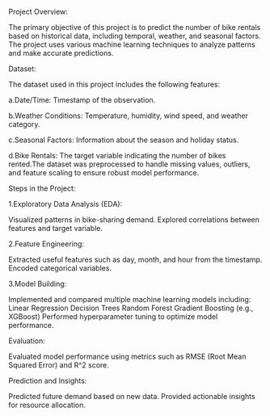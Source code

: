 
Project Overview:

The primary objective of this project is to predict the number of bike rentals based on historical data, including temporal, weather, and seasonal factors. The project uses various machine learning techniques to analyze patterns and make accurate predictions.

Dataset:

The dataset used in this project includes the following features:

a.Date/Time: Timestamp of the observation.

b.Weather Conditions: Temperature, humidity, wind speed, and weather category.

c.Seasonal Factors: Information about the season and holiday status.

d.Bike Rentals: The target variable indicating the number of bikes rented.The dataset was preprocessed to handle missing values, outliers, and feature scaling to ensure robust model performance.

Steps in the Project:

1.Exploratory Data Analysis (EDA):

Visualized patterns in bike-sharing demand.
Explored correlations between features and target variable.

2.Feature Engineering:

Extracted useful features such as day, month, and hour from the timestamp.
Encoded categorical variables.

3.Model Building:

Implemented and compared multiple machine learning models including:
Linear Regression
Decision Trees
Random Forest
Gradient Boosting (e.g., XGBoost)
Performed hyperparameter tuning to optimize model performance.

Evaluation:

Evaluated model performance using metrics such as RMSE (Root Mean Squared Error) and R^2 score.

Prediction and Insights:

Predicted future demand based on new data.
Provided actionable insights for resource allocation.
